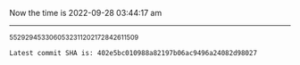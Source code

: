Now the time is 2022-09-28 03:44:17 am

---

<small>5529294533060532311202172842611509</small>

```txt
Latest commit SHA is: 402e5bc010988a82197b06ac9496a24082d98027
```
